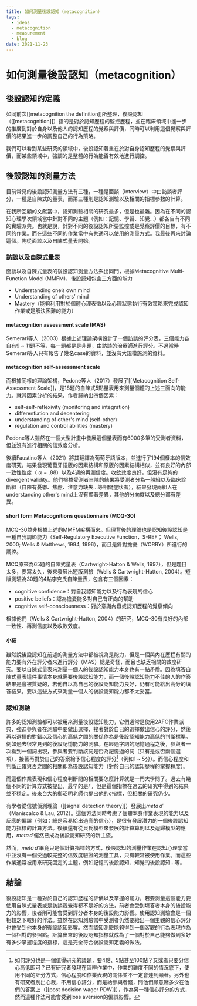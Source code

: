 ```yaml
---
title: 如何測量後設認知（metacognition）
tags:
  - ideas 
  - metacognition 
  - measurement 
  - blog 
date: 2021-11-23
---
```

# 如何測量後設認知（metacognition）

## 後設認知的定義

如同前次[[metacognition the definition]]所整理，後設認知（[[metacognition]]）指的是對於認知歷程的監控歷程，並在臨床領域中進一步的推廣到對於自身以及他人的認知歷程的覺察與評價，同時可以利用這個覺察與評價的結果進一步的調整自己的行為策略。

我們可以看到某些研究的領域中，後設認知著重在於對自身認知歷程的覺察與評價，而某些領域中，強調的是整體的行為能否有效地進行調控。

## 後設認知的測量方法

目前常見的後設認知測量方法有三種，一種是面談（interview）中由訪談者評分，一種是自陳式的量表，而第三種則是認知測驗以及相關的指標參數的計算。

在我所回顧的文獻當中，認知測驗相關的研究最多，但是也最雜。因為在不同的認知心理學次領域當中針對不同的主題（例如：記憶、學習、知覺…）都各自有不同的實驗派典。也就是說，針對不同的後設認知所要監控或是覺察評價的目標，有不同的作業。而在這些不同的作業當中有共通可以使用的測量方式。我最後再來討論這個。先從面談以及自陳式量表開始。


### 訪談以及自陳式量表

面談以及自陳式量表的後設認知測量方法系出同門，根據Metacognitive Multi-Function Model (MMFM)，後設認知包含三方面的能力
- Understanding one’s own mind
- Understanding of others’ mind
- Mastery（能夠利用對於個體心理表徵以及心理狀態執行有效策略來完成認知作業或是解決困難的能力）

#### metacognition assessment scale (MAS)

Semerari等人（2003）根據上述理論架構設計了一個訪談的評分表，三個能力各自有9 ~ 11題不等，每一題都是是非題，由訪談的治療師進行評分。不過當時Semerari等人只有報告了幾名case的資料，並沒有大規模施測的資料。


#### metacognition self-assessment scale
而根據同樣的理論架構，Pedone等人（2017）發展了[[Metacognition Self-Assessment Scale]]，是18題的自陳式5點量表用來測量個體的上述三面向的能力。就其因素分析的結果，作者歸納出四個因素：
- self-self-reflexivity (monitoring and integration)
- differentiation and decentering
- understanding of other's mind (self-other)
- regulation and control abilities (mastery)

Pedone等人雖然在一個大型計畫中發展這個量表而有6000多筆的受測者資料，但並沒有進行相關的信效度分析。

後續Faustino等人（2021）將其翻譯為葡萄牙語版本，並進行了194個樣本的信效度研究。結果發現葡萄牙語版的因素結構和原版的因素結構相似，並有良好的內部一致性性度（ $\alpha = .88$）以及4週的再測信度。收歛效度良好，但沒有足夠的divergent validity。他們根據受測者自陳的結果將受測者分為一般組以及臨床診斷組（自陳有憂鬱、焦慮、注意力缺失…等相關症狀者），結果發現兩組人在understanding other's mind上沒有顯著差異，其他的分向度以及總分都有差異。

#### short form Metacognitions questionnaire (MCQ-30)

MCQ-30並非根據上述的MMFM架構而來。但理背後的理論也是認知後設認知是一種自我調節能力（Self-Regulatory Executive Function，S-REF； Wells, 2000; Wells & Matthews, 1994, 1996），而且是針對擔憂（WORRY）所進行的調控。

MCQ原來為65題的自陳式量表（Cartwright-Hatton & Wells, 1997），但是題目太多，要寫太久，後來發展出短版測驗（Wells & Cartwright-Hatton, 2004）。短版測驗為30題的4點李克氏自陳量表，包含有三個因素：
- cognitive confidence：對自我認知能力以及行為表現的信心
- positive beliefs：認為擔憂能多對自己有正向的幫助
- cognitive self-consciousness：對於意識內容或認知歷程的覺察傾向

根據他們（Wells & Cartwright-Hatton, 2004）的研究，MCQ-30有良好的內部一致性、再測信度以及收歛效度。


#### 小結

雖然說後設認知在前述的測量方法中都被視為是能力，但是一個與內在歷程有關的能力要有外在評分者來進行評分（MAS）總是奇怪，而且也缺乏相關的效度研究。要以自陳式量表來測量一個人的後設認知能力本身也有一點矛盾。因為填答自陳式量表這件事情本身就需要後設認知能力，而一個後設認知能力不佳的人的作答結果是會被質疑的，若他自以為自己的後設認知能力良好，仍有可能給出高分的填答結果。要以這些方式來測量一個人的後設認知能力都不太妥當。


### 認知測驗

許多的認知測驗都可以被用來測量後設認知能力，它們通常是使用2AFC作業派典，強迫參與者在測驗中要做出選擇，接著對於自己的選擇做出信心的評分，然後再以選擇的對錯以及信心的高低之間的關係作為是後設認知能力高低的判斷標準。例如過去很常見到的後設記憶能力的測驗。在經過字詞的記憶過程之後，參與者一次看到一個詞出現，參與者要判斷該詞是否為記憶過的詞（只有是或否兩個選項），接著再對於自己的答案給予信心程度的評分[^1]（例如1 ~ 5分）。而信心程度和判斷正確與否之間的相關即為後設認知能力（對於自己的認知歷程的掌握程度）。

而這個作業表現和信心程度判斷間的相關要怎麼計算就是一門大學問了。過去有幾個不同的計算方式被提出，最早的是$\Gamma$，但是這個指標在過去的研究中得到的結果並不穩定。後來台大的鄭昭明老師也提出他的c指標，但相關的研究仍少。

有學者從信號偵測理論（[[signal detection theory]]）發展出$meta\, d'$（Maniscalco & Lau, 2012）。這個方法同時考慮了個體本身作業表現的能力以及反應的偏誤（例如：總是容易給出過高的信心），是很有發展潛力的一個後設認知能力指標的計算方法。後續還有從貝氏模型來發展的計算算則以及迴歸模型的應用，$meta\, d'$儼然已成為後設認知研究的新主流。

然而，$meta\, d'$畢竟只是個計算指標的方式，後設認知的測量作業在認知心理學當中並沒有一個受過較完整的信效度驗證的測量工具，只有較常被使用作業。而這些作業通常被用來研究固定的主題，例如記憶的後設認知、知覺的後設認知…等。


## 結論

後設認知是一種對於自己的認知歷程的評價以及掌握的能力，若要測量這個能力要使用自陳式量表或是訪談我覺得都不是好的方法，前者會受到填答者本身的後設能力的影響，後者則可能會受到評分者本身的後設能力影響。使用認知測驗會是一個相較之下較好的作法。雖然在認知測驗當中受測者仍然要給出一個主觀的信心評分也會受到他本身的後設認知影響。然而認知測驗能夠得到一個客觀的行為表現作為一個相對的參照點。計算出來的後設認知指標就成為了一個對於自己能夠做到多好有多少掌握程度的指標，這是完全符合後設認知定義的做法。


[^1]: 如何評分也是一個值得研究的議題，要4點、5點甚至100點？又或者只要分信心高低即可？已有研究者發現在區辨作業中，作業的難度不同的情況底下，使用不同的評分方式，信心程度和作業表現的關係並不一定會達到顯著。另外也有研究者別出心裁，不用信心評分，而是給參與者錢，問他們願意賭多少在他們的答案上（[[post decision wager PDW]]），作為另一種信心評分的方式，然而這種作法可能會受到loss aversion的偏誤影響。